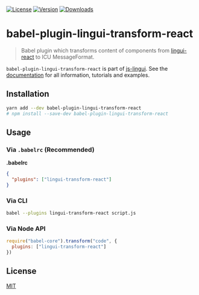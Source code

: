 [![License][Badge-License]][License]
[![Version][Badge-Version]][Package]
[![Downloads][Badge-Downloads]][Package]

# babel-plugin-lingui-transform-react

> Babel plugin which transforms content of components from [lingui-react](https://www.npmjs.com/package/lingui-react) to ICU MessageFormat.

`babel-plugin-lingui-transform-react` is part of [js-lingui][jsLingui]. See the [documentation][Documentation] for all information, tutorials and examples.

## Installation

```bash
yarn add --dev babel-plugin-lingui-transform-react
# npm install --save-dev babel-plugin-lingui-transform-react
```

## Usage

### Via `.babelrc` (Recommended)

**.babelrc**

```json
{
  "plugins": ["lingui-transform-react"]
}
```

### Via CLI

```bash
babel --plugins lingui-transform-react script.js
```

### Via Node API

```js
require("babel-core").transform("code", {
  plugins: ["lingui-transform-react"]
})
```

## License

[MIT][License]

[License]: https://github.com/lingui/js-lingui/blob/master/LICENSE.md
[jsLingui]: https://github.com/lingui/js-lingui
[Documentation]: https://lingui.gitbooks.io/js/
[Package]: https://www.npmjs.com/package/babel-plugin-lingui-transform-react
[Badge-Downloads]: https://img.shields.io/npm/dw/babel-plugin-lingui-transform-react.svg
[Badge-Version]: https://img.shields.io/npm/v/babel-plugin-lingui-transform-react.svg 
[Badge-License]: https://img.shields.io/npm/l/babel-plugin-lingui-transform-react.svg
